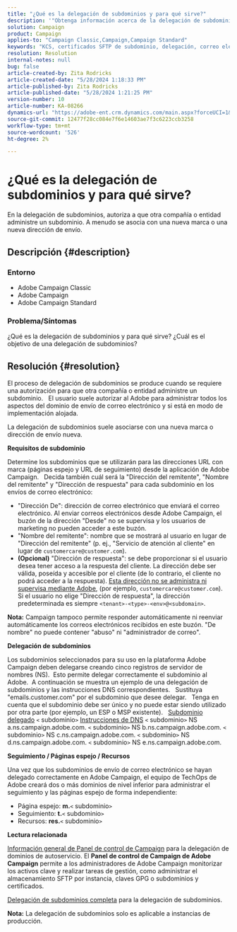 ```yaml
---
title: "¿Qué es la delegación de subdominios y para qué sirve?"
description: '"Obtenga información acerca de la delegación de subdominios, su propósito y su objetivo".'
solution: Campaign
product: Campaign
applies-to: "Campaign Classic,Campaign,Campaign Standard"
keywords: "KCS, certificados SFTP de subdominio, delegación, correo electrónico, respuesta, campaña"
resolution: Resolution
internal-notes: null
bug: false
article-created-by: Zita Rodricks
article-created-date: "5/28/2024 1:18:33 PM"
article-published-by: Zita Rodricks
article-published-date: "5/28/2024 1:21:25 PM"
version-number: 10
article-number: KA-08266
dynamics-url: "https://adobe-ent.crm.dynamics.com/main.aspx?forceUCI=1&pagetype=entityrecord&etn=knowledgearticle&id=a225eec5-f41c-ef11-840a-000d3a372703"
source-git-commit: 12477f28cc084e7f6e14603ae7f3c6223ccb3258
workflow-type: tm+mt
source-wordcount: '526'
ht-degree: 2%

---
```


# ¿Qué es la delegación de subdominios y para qué sirve?


En la delegación de subdominios, autoriza a que otra compañía o entidad administre un subdominio. A menudo se asocia con una nueva marca o una nueva dirección de envío.

## Descripción {#description}


### Entorno

- Adobe Campaign Classic
- Adobe Campaign
- Adobe Campaign Standard




### Problema/Síntomas

¿Qué es la delegación de subdominios y para qué sirve? ¿Cuál es el objetivo de una delegación de subdominios?


## Resolución {#resolution}


El proceso de delegación de subdominios se produce cuando se requiere una autorización para que otra compañía o entidad administre un subdominio.  
El usuario suele autorizar al Adobe para administrar todos los aspectos del dominio de envío de correo electrónico y si está en modo de implementación alojada.

La delegación de subdominios suele asociarse con una nueva marca o dirección de envío nueva.

<b>Requisitos de subdominio</b>

Determine los subdominios que se utilizarán para las direcciones URL con marca (páginas espejo y URL de seguimiento) desde la aplicación de Adobe Campaign.  
Decida también cuál será la &quot;Dirección del remitente&quot;, &quot;Nombre del remitente&quot; y &quot;Dirección de respuesta&quot; para cada subdominio en los envíos de correo electrónico:

- &quot;Dirección De&quot;: dirección de correo electrónico que enviará el correo electrónico. Al enviar correos electrónicos desde Adobe Campaign, el buzón de la dirección &quot;Desde&quot; no se supervisa y los usuarios de marketing no pueden acceder a este buzón.
- &quot;Nombre del remitente&quot;: nombre que se mostrará al usuario en lugar de &quot;Dirección del remitente&quot; (p. ej., &quot;Servicio de atención al cliente&quot; en lugar de `customercare@customer.com`).
- <b>(Opcional)</b> &quot;Dirección de respuesta&quot;: se debe proporcionar si el usuario desea tener acceso a la respuesta del cliente. La dirección debe ser válida, poseída y accesible por el cliente (de lo contrario, el cliente no podrá acceder a la respuesta). <u>Esta dirección no se administra ni supervisa mediante Adobe</u>, (por ejemplo, `customercare@customer.com`). Si el usuario no elige &quot;Dirección de respuesta&quot;, la dirección predeterminada es siempre `<tenant>-<type>-<env>@<subdomain>`.


<b>Nota:</b> Campaign tampoco permite responder automáticamente ni reenviar automáticamente los correos electrónicos recibidos en este buzón. &quot;De nombre&quot; no puede contener &quot;abuso&quot; ni &quot;administrador de correo&quot;.

<b>Delegación de subdominios</b>

Los subdominios seleccionados para su uso en la plataforma Adobe Campaign deben delegarse creando cinco registros de servidor de nombres (NS). 
Esto permite delegar correctamente el subdominio al Adobe.  A continuación se muestra un ejemplo de una delegación de subdominios y las instrucciones DNS correspondientes.  
Sustituya &quot;emails.customer.com&quot; por el subdominio que desee delegar.  
Tenga en cuenta que el subdominio debe ser único y no puede estar siendo utilizado por otra parte (por ejemplo, un ESP o MSP existente).
 
<u>Subdominio delegado</u>
`<` subdominio`>`
<u>Instrucciones de DNS</u>
`<` subdominio`>`  NS a.ns.campaign.adobe.com.
`<` subdominio`>`  NS b.ns.campaign.adobe.com.
`<` subdominio`>`  NS c.ns.campaign.adobe.com.
`<` subdominio`>`  NS d.ns.campaign.adobe.com.
`<` subdominio`>`  NS e.ns.campaign.adobe.com.

<b>Seguimiento / Páginas espejo / Recursos</b>

Una vez que los subdominios de envío de correo electrónico se hayan delegado correctamente en Adobe Campaign, el equipo de TechOps de Adobe creará dos o más dominios de nivel inferior para administrar el seguimiento y las páginas espejo de forma independiente:

- Página espejo: <b>m.</b>`<` subdominio`>`
- Seguimiento: <b>t.</b>`<` subdominio`>`
- Recursos: <b>res.</b>`<` subdominio`>`




<b>Lectura relacionada</b>

[Información general de Panel de control de Campaign](https://experienceleague.adobe.com/docs/campaign-classic-learn/control-panel/control-panel-overview.html?lang=es) para la delegación de dominios de autoservicio. El <b>Panel de control de Campaign de Adobe Campaign</b> permite a los administradores de Adobe Campaign monitorizar los activos clave y realizar tareas de gestión, como administrar el almacenamiento SFTP por instancia, claves GPG o subdominios y certificados.

[Delegación de subdominios completa](https://experienceleague.adobe.com/docs/campaign-classic-learn/control-panel/subdomains-and-certificates/subdomain-delegation.html) para la delegación de subdominios.

<b>Nota:</b> La delegación de subdominios solo es aplicable a instancias de producción.
